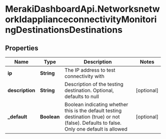 # MerakiDashboardApi.NetworksnetworkIdapplianceconnectivityMonitoringDestinationsDestinations

## Properties
Name | Type | Description | Notes
------------ | ------------- | ------------- | -------------
**ip** | **String** | The IP address to test connectivity with | 
**description** | **String** | Description of the testing destination. Optional, defaults to null | [optional] 
**_default** | **Boolean** | Boolean indicating whether this is the default testing destination (true) or not (false). Defaults to false. Only one default is allowed | [optional] 
